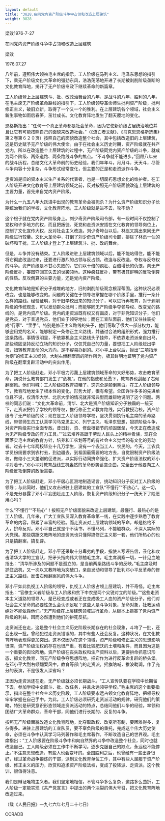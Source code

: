 ```yaml
---
layout: default
title: "3828.在同党内资产阶级斗争中占领和改造上层建筑"
weight: 3828
---
```


梁效1976-7-27

在同党内资产阶级斗争中占领和改造上层建筑

梁效

1976.07.27

八年前，遵照伟大领袖毛主席的指示，工人阶级在马列主义、毛泽东思想的指引下，乘无产阶级文化大革命的强劲东风，浩浩荡荡地开进了长期被剥削阶级垄断的文化教育阵地，揭开了无产阶级专政下继续革命的新篇章。

工人阶级登上上层建筑斗、批、改政治舞台的八年，是战斗的八年，胜利的八年。在毛主席无产阶级革命路线的指引下，工人阶级领导革命师生批判资产阶级，批判修正主义，破旧立新，取得了一个又一个的胜利。在上层建筑各个领域，社会主义新生事物如雨后春笋，茁壮成长。文化教育阵地发生了翻天覆地的变化。

恩格斯指出：“任何一个真正革命都是社会革命，因为它使新阶级占居统治地位并且让它有可能按照自己的面貌来改造社会。”（《流亡者文献》、《马克思恩格斯选集》第２卷第６２０页）按照自己的面貌改造整个社会，其中包括改造旧的上层建筑，这是历史赋予无产阶级的伟大使命。由于在社会主义历史时期，资产阶级就在共产党内，所以在改造整个上层建筑的过程中，无产阶级同党内资产阶级的斗争，就成为两个阶级、两条道路、两条路线斗争的焦点。“不斗争就不能进步。”回顾八年来的战斗历程，总结文化大革命前的历史经验，我们年年斗，月月斗，天天斗，尽管斗争内容十分复杂，斗争形式经常变化，但主要的正是和走资派作斗争。

走资派是旧的资本主义生产关系的代表者，也是一切腐朽思想文化的维护者。在工人阶级开进文化教育等上层建筑领域之前，反对按照无产阶级面貌改造上层建筑的主要力量，首先来自党内资产阶级。

为什么一九五八年大跃进中出现的教育革命会被扼杀？为什么资产阶级知识分子长期统治我们的学校，文化教育阵地，工人阶级就是进不去，攻不动？

这个根子就在党内资产阶级身上。刘少奇资产阶级司令部，有一段时间不仅控制了党权和许多地方的权，而且把叛徒、死党和走资派安插在文化教育的领导岗位上，控制了文化宣传大权，反对社会主义改造。刘少奇垮台以后，林彪又跳出来同无产阶级进行较量。文化大革命中，打倒了刘少奇资产阶级司令部，排除了林彪一伙的破坏和干扰，工人阶级才登上了上层建筑斗、批、改的舞台。

但是，斗争并没有结束。工人阶级进驻上层建筑领域以后，能不能站得住，能不能将它彻底改造过来，还要进行激烈的占领与反占领，改造与反改造，夺权与反夺权的斗争。资产阶级是不甘心失败的。它们以十倍的疯狂、百倍增长的仇恨，向无产阶级反扑，妄图夺回其失去的世袭领地。这种疯狂反扑，带有极其鲜明的反攻倒算的性质。反攻倒算的主要力量，还是党内资产阶级。

文化教育阵地是知识分子成堆的地方，旧的剥削阶级观念根深蒂固。这种状况必须改变，也是能够改变的。问题的关键在于领导权掌握在哪个阶级手里，推行一条什么样的路线。经验证明，对于旧学校出来的知识分子，可以进行再教育，对于剥削阶级的传统观念，可以发动群众批判；而能够同无产阶级争夺领导权、改变党的路线的，是党内资产阶级。党内的走资派既有权又有画皮，对于非党知识分子，他们是党员，对于普通党员，他们处于领导地位；而在工宣队面前，他们又往往装扮成“行家”、“里手”。特别是修正主义路线的头子，他们窃取了很大一部分权力，能够盗用党的名义，能够制定一条修正主义路线，并通过合法的组织形式，强力推行这条路线。事情很明显，不依靠机会主义路线头子挂帅，不依靠走资派亲自出马，那些顽固坚持反动立场的知识分子，仅仅凭自己的力量，要想把工人阶级赶出学校，扭转教育革命的大方向，是不容易办到的。邓小平上台以后，抛出“三项指示为纲”的修正主义纲领，大刮右倾翻案风的所作所为，极其鲜明地证明了党内资产阶级在翻案复辟活动中的突出作用。

为了把工人阶级赶走，邓小平极力污蔑上层建筑领域革命的大好形势，攻击教育革命，胡说什么教育部门发生了“危机”。在他的指使和怂恿下，教育界也刮起了右倾翻案风。他们叫喊：工人阶级把教育搞糟了。这完全是颠倒黑白。在工人阶级领导下，教育阵地发生了根本性的变化，形势大好，很有希望。全国许许多多的先进单位且不说，仅清华大学、北京大学的情况就非常典型而雄辩地说明了这个问题。两校的同志们说：“文化大革命前，清华、北大是资产阶级知识分子独霸的一统天下，走资派把持了学校的领导权，推行修正主义教育路线，实行教授治校，资产阶级专了无产阶级的政；现在是工人阶级领导学校，坚决贯彻执行毛主席的革命路线，带领师生员工认真学习马克思主义、列宁主义、毛泽东思想，狠抓阶级斗争，对资产阶级实行全面专政。昔日封、资、修盘根错节的顽固堡垒，今天正在改造成为无产阶级专政的有力工具。”“过去培养高踞于劳动人民头上的精神贵族，现在全面落实毛主席的教育方针，培养和工农划等号的有社会主义觉悟的有文化的劳动者。过去十七年两校毕业十几万学生，没有一个去当工人、农民的。今天，工农兵学员纷纷要求到农村去，到边疆去，到祖国最需要的地方去，自觉限制资产阶级法权，做缩小三大差别的促进派，以实际行动同拚命强化、扩大资产阶级法权的邓小平对着干。”邓小平对教育战线生机盎然的革命形势蓄意歪曲，完全出于他要向工人阶级反攻倒算的政治需要。

为了把工人阶级赶走，邓小平居心叵测地制造谣言，挑动知识分子反对工人阶级的领导；与此同时，他们又攻击进驻上层建筑的工宣队“不懂行”“不热心”。这一切，不是充分暴露了邓小平妄图赶走工人阶级，恢复资产阶级知识分子一统天下了险恶用心吗？

什么“不懂行”“不热心”！按照无产阶级面貌来改造上层建筑，最懂行、最热心的是工人阶级。几年来，广大工宣队员深入教育革命第一线，在实践中逐步熟悉了教育革命的内容，积累了丰富的经验。而走资派对上层建筑领域的革命，却是格格不入，拚命反对。邓小平自己就是个不读书，不懂马列，不接触群众，不深入实际的大党阀。那些窃踞文教阵地的走资派也只懂得搞修正主义那一套，他们所热心的也只是搞翻案，搞复辟。

为了把工人阶级赶走，邓小平还采取十分卑劣的手段，指使人写诬告信，丑化和攻击清华大学的工宣队，把矛头指向伟大领袖毛主席。毛主席洞察一切，一针见血地指出：“清华所涉及的问题不是孤立的，是当前两条路线斗争的反映。”毛主席及时抓住战机，又一次以文教阵地为突破口，亲自发动和领导了批判邓小平反革命的修正主义路线，反击右倾翻案风的伟大斗争。

邓小平如此仇视工人阶级的领导，仇视工人阶级占领上层建筑，并不奇怪。毛主席指出：“官僚主义者阶级与工人阶级和贫下中农是两个尖锐对立的阶级。”“这些走资本主义道路的领导人，是已经变成或者正在变成吸工人血的资产阶级分子，他们对社会主义革命的必要性怎么会认识足呢？这些人是斗争对象，革命对象，社教运动绝对不能依靠他们。”无产阶级在上层建筑领域进行革命，从根本上损害了党内资产阶级的利益，因而必然遭到他们的拚死反抗。

走资派还在走，这是整个社会主义历史阶段长期存在的社会现象，斗垮了一批，还会出现一批。曾经犯过走资派错误的，其中有些人还会反复。这种状况，在文化教育阵地表现得更加突出。这不仅因为在这个领域，资产阶级和修正主义的思想影响很深，资产阶级法权的存在也很严重，有着比较肥沃的土壤和条件，而且因为这是一个重要的舆论阵地。资产阶级在丧失政权和生产资料以后，更要拚命抓意识形态，抓文化教育，同无产阶级争夺思想阵地，把它作为进行反革命复辟的桥头堡。在邓小平大刮右倾翻案风中，教育等部门的走资派，摇旗呐喊，推波助澜，作了充分的表演，不是很发人深省吗？

正因为走资派还在走，无产阶级就必须长期战斗。“工人宣传队要在学校中长期留下去，参加学校中全部斗、批、改任务，并且永远领导学校。”毛主席的这个重要指示，指出在整个社会主义历史阶段，工人阶级要永远占领文化教育阵地，把领导权牢牢掌握在自己手中。为此，工人阶级必须研究走资派活动的规律，研究他们的策略，特别是研究意识形态领域走资派活动的特点，总结同他们斗争的经验，率领和团结广大革命群众、革命干部，同他们进行长期的、反复的斗争。

按照无产阶级面貌改造文化教育阵地，比夺取政权、改变所有制，要困难得多，复杂得多。进驻上层建筑的工宣队员，要不辜负阶级的重托，完成这个伟大历史使命，必须在斗争中认真学习马列著作和毛主席著作，不断改造自己的世界观。毛主席指出：“工人阶级要在阶级斗争中和向自然界的斗争中改造整个社会，同时也就改造自己。工人阶级必须在工作中不断学习，逐步克服自己的缺点，永远也不能停止。”不注意思想改造，有些人也会变坏的。全国胜利之后，也曾经有一些出身很好，经过革命战争锻炼的干部，派到文化教育单位工作，其中有些人屈服于资产阶级、修正主义的压力，欣赏和追求资产阶级法权，变成了投降派、走资派。这个教训，很值得注意。

我们是辩证唯物主义者。我们坚定地相信，不管斗争多么复杂，道路多么曲折，工人阶级一定能实现《共产党宣言》中提出的两个决裂的伟大号召，把文化教育阵地改造过来。

（载《人民日报》一九七六年七月二十七日）

CCRADB


